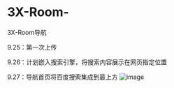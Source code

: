 # 3X-Room-

3X-Room导航


9.25：第一次上传


9.26：计划嵌入搜索引擎，将搜索内容展示在网页指定位置


9.27：导航首页将百度搜索集成到最上方
![image](http://github.com/3X-Room/3X-Room-/im/01.png)
